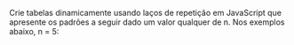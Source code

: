 Crie tabelas dinamicamente usando laços de repetição em JavaScript que apresente os padrões a seguir dado um valor qualquer de n. Nos exemplos abaixo, n = 5:


